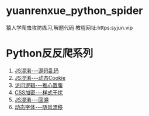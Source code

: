 # yuanrenxue_python_spider
猿人学爬虫攻防练习,解题代码
教程网址:https:syjun.vip

# Python反反爬系列

 1. [JS混淆---源码乱码][1]
 2. [JS混淆---动态Cookie][2]
 3. [访问逻辑---推心置腹][3]
 4. [CSS加密---样式干扰][4]
 5. [JS混淆---回溯][5]
 6. [动态字体---随风漂移][6]
 
  [1]: https://syjun.vip/archives/278.html
  [2]: https://syjun.vip/archives/279.html
  [3]: https://syjun.vip/archives/280.html
  [4]: https://syjun.vip/archives/281.html
  [5]: https://syjun.vip/archives/282.html
  [6]: https://syjun.vip/archives/283.html
